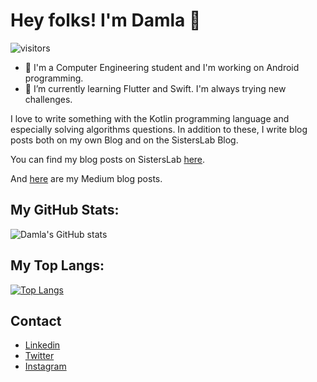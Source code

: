 # Hey folks! I'm Damla 👋

 ![visitors](https://visitor-badge.glitch.me/badge?page_id=damlacim.visitor-badge)
 
 
- 🔭 I'm a Computer Engineering student and I'm working on Android programming. 
- 🌱 I’m currently learning Flutter and Swift. I'm always trying new challenges. 

I love to write something with the Kotlin programming language and especially solving algorithms questions.
In addition to these, I write blog posts both on my own Blog and on the SistersLab Blog. 

You can find my blog posts on SistersLab [here](https://sisterslab.co/yazar/damla-cim/).

And [here](https://damlacim.medium.com) are my Medium blog posts. 

## My GitHub Stats:

![Damla's GitHub stats](https://github-readme-stats.vercel.app/api?username=damlacim&show_icons=true&theme=tokyonight)

## My Top Langs:


[![Top Langs](https://github-readme-stats.vercel.app/api/top-langs/?username=damlacim&layout=compact)](https://github.com/anuraghazra/github-readme-stats)




## Contact

- [Linkedin](https://www.linkedin.com/in/damla-çim-39b6a2178/)
- [Twitter](https://twitter.com/elowendark)
- [Instagram](https://www.instagram.com/cim.damla0/)


